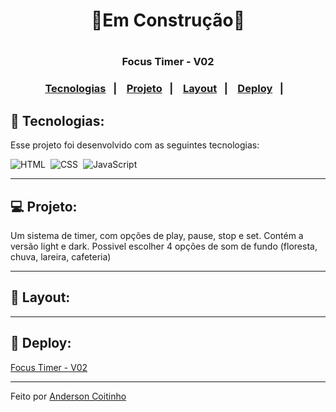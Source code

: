 <h1 align="center">🧱Em Construção🧱<h1>

<h3 align="center">Focus Timer - V02<h3>

<p align="center">
  <a href="#-tecnologias">Tecnologias</a>&nbsp;&nbsp;&nbsp;|&nbsp;&nbsp;&nbsp;
  <a href="#-projeto">Projeto</a>&nbsp;&nbsp;&nbsp;|&nbsp;&nbsp;&nbsp;
  <a href="#-layout">Layout</a>&nbsp;&nbsp;&nbsp;|&nbsp;&nbsp;&nbsp;
  <a href="#-deploy">Deploy</a>&nbsp;&nbsp;&nbsp;|&nbsp;&nbsp;&nbsp;
</p>

## 🚀 Tecnologias:
Esse projeto foi desenvolvido com as seguintes tecnologias:

![HTML](https://img.shields.io/badge/-HTML-05122A?style=flat&logo=HTML5)&nbsp;
![CSS](https://img.shields.io/badge/-CSS-05122A?style=flat&logo=CSS3&logoColor=1572B6)&nbsp;
![JavaScript](https://img.shields.io/badge/-JavaScript-05122A?style=flat&logo=javascript)&nbsp;

<hr>

## 💻 Projeto:
Um sistema de timer, com opções de play, pause, stop e set. 
Contém a versão light e dark.
Possivel escolher 4 opções de som de fundo (floresta, chuva, lareira, cafeteria)


<hr>

## 🔖 Layout:


<hr>

## 🔖 Deploy:
<a href="https://focus-timer-v02.vercel.app/">Focus Timer - V02</a>
<hr>
Feito por <a href="https://www.linkedin.com/in/anderson-coitinho/">Anderson Coitinho</a>
